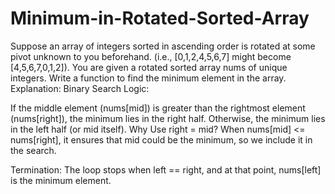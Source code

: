 # Minimum-in-Rotated-Sorted-Array
Suppose an array of integers sorted in ascending order is rotated at some pivot unknown to you beforehand. (i.e., [0,1,2,4,5,6,7] might become [4,5,6,7,0,1,2]).  You are given a rotated sorted array nums of unique integers. Write a function to find the minimum element in the array.
Explanation:
Binary Search Logic:

If the middle element (nums[mid]) is greater than the rightmost element (nums[right]), the minimum lies in the right half.
Otherwise, the minimum lies in the left half (or mid itself).
Why Use right = mid?
When nums[mid] <= nums[right], it ensures that mid could be the minimum, so we include it in the search.

Termination:
The loop stops when left == right, and at that point, nums[left] is the minimum element.
